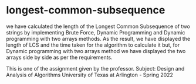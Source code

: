 # longest-common-subsequence

we have calculated the length of the Longest Common Subsequence of two strings by implementing Brute Force, Dynamic Programming and Dynamic programming with two arrays methods. As the result, we have displayed the length of LCS and the time taken for the algorithm to calculate it but, for Dynamic programming with two arrays method we have displayed the two arrays side by side as per the requirements.

This is one of the assignment given by the professor.
Subject: Design and Analysis of Algorithms
University of Texas at Arlington - Spring 2022
